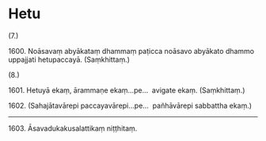 # Hetu

(7.)

1600\. Noāsavaṃ abyākataṃ dhammaṃ paṭicca noāsavo abyākato dhammo uppajjati hetupaccayā. (Saṃkhittaṃ.)

(8.)

1601\. Hetuyā ekaṃ, ārammaṇe ekaṃ…pe…  avigate ekaṃ. (Saṃkhittaṃ.)

1602\. (Sahajātavārepi paccayavārepi…pe…  pañhāvārepi sabbattha ekaṃ.)

---

1603\. Āsavadukakusalattikaṃ niṭṭhitaṃ.
